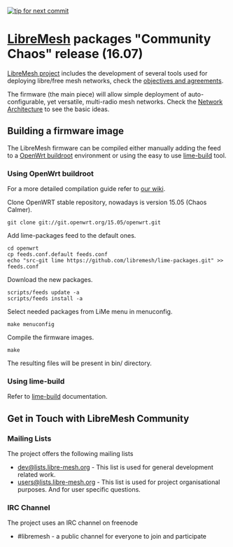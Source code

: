 [![tip for next commit](http://tip4commit.com/projects/804.svg)](http://tip4commit.com/projects/804)

# [LibreMesh][5] packages "Community Chaos" release (16.07)

[LibreMesh project][5] includes the development of several tools used for deploying libre/free mesh networks, check the [objectives and agreements][3].

The firmware (the main piece) will allow simple deployment of auto-configurable, yet versatile, multi-radio mesh networks. Check the [Network Architecture][4] to see the basic ideas.

## Building a firmware image

The LibreMesh firmware can be compiled either manually adding the feed to a [OpenWrt buildroot][1] environment or using the easy to use [lime-build][2] tool.

### Using OpenWrt buildroot

For a more detailed compilation guide refer to [our wiki][6].

Clone OpenWRT stable repository, nowadays is version 15.05 (Chaos Calmer).

    git clone git://git.openwrt.org/15.05/openwrt.git

Add lime-packages feed to the default ones.

    cd openwrt
    cp feeds.conf.default feeds.conf
    echo "src-git lime https://github.com/libremesh/lime-packages.git" >> feeds.conf

Download the new packages.

    scripts/feeds update -a
    scripts/feeds install -a

Select needed packages from LiMe menu in menuconfig.

    make menuconfig

Compile the firmware images.

    make

The resulting files will be present in bin/ directory.

### Using lime-build

Refer to [lime-build][2] documentation.

## Get in Touch with LibreMesh Community

### Mailing Lists

The project offers the following mailing lists

* [dev@lists.libre-mesh.org][7] - This list is used for general development related work.
* [users@lists.libre-mesh.org][8] - This list is used for project organisational purposes. And for user specific questions.

### IRC Channel

The project uses an IRC channel on freenode

* #libremesh - a public channel for everyone to join and participate

[1]: http://wiki.openwrt.org/doc/start#building_openwrt
[2]: https://github.com/libremesh/lime-build
[3]: http://libremesh.org/projects/libremesh/wiki/Objectives
[4]: http://libremesh.org/projects/libremesh/wiki/Network_Architecture
[5]: http://libremesh.org/
[6]: http://libremesh.org/projects/libremesh/wiki/Compile_Manually
[7]: https://lists.libre-mesh.org/mailman/listinfo/dev
[8]: https://lists.libre-mesh.org/mailman/listinfo/users
